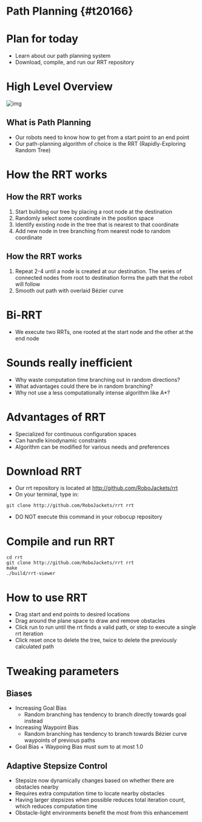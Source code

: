 # Path Planning {#t20166}

# Plan for today

-   Learn about our path planning system
-   Download, compile, and run our RRT repository

# High Level Overview

![img](https://i.imgur.com/4Y3wCJH.jpg)

## What is Path Planning

-   Our robots need to know how to get from a start point to an end point
-   Our path-planning algorithm of choice is the RRT (Rapidly-Exploring Random Tree)

# How the RRT works

## How the RRT works

1.  Start building our tree by placing a root node at the destination
2.  Randomly select some coordinate in the position space
3.  Identify existing node in the tree that is nearest to that coordinate
4.  Add new node in tree branching from nearest node to random coordinate

## How the RRT works

1.  Repeat 2-4 until a node is created at our destination. The series of connected nodes from root to destination forms the path that the robot will follow
2.  Smooth out path with overlaid B&eacute;zier curve

# Bi-RRT

-   We execute two RRTs, one rooted at the start node and the other at the end node

# Sounds really inefficient

-   Why waste computation time branching out in random directions?
-   What advantages could there be in random branching?
-   Why not use a less computationally intense algorithm like A\*?

# Advantages of RRT

-   Specialized for continuous configuration spaces
-   Can handle kinodynamic constraints
-   Algorithm can be modified for various needs and preferences

# Download RRT

-   Our rrt repository is located at <http://github.com/RoboJackets/rrt>
-   On your terminal, type in:

```shell
git clone http://github.com/RoboJackets/rrt rrt
```

-   DO NOT execute this command in your robocup repository

# Compile and run RRT

```shell
cd rrt
git clone http://github.com/RoboJackets/rrt rrt
make
./build/rrt-viewer
```

# How to use RRT

-   Drag start and end points to desired locations
-   Drag around the plane space to draw and remove obstacles
-   Click run to run until the rrt finds a valid path, or step to execute a single rrt iteration
-   Click reset once to delete the tree, twice to delete the previously calculated path

# Tweaking parameters

## Biases

-   Increasing Goal Bias
    -   Random branching has tendency to branch directly towards goal instead
-   Increasing Waypoint Bias
    -   Random branching has tendency to branch towards B&eacute;zier curve waypoints of previous paths
-   Goal Bias + Waypoing Bias must sum to at most 1.0

## Adaptive Stepsize Control

-   Stepsize now dynamically changes based on whether there are obstacles nearby
-   Requires extra computation time to locate nearby obstacles
-   Having larger stepsizes when possible reduces total iteration count, which reduces computation time
-   Obstacle-light environments benefit the most from this enhancement

